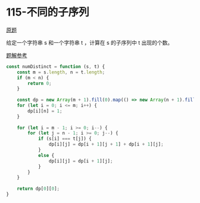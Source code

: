 # 115-不同的子序列

[原题](https://leetcode-cn.com/problems/distinct-subsequences/)
 
给定一个字符串 s 和一个字符串 t ，计算在 s 的子序列中 t 出现的个数。

[题解参考](https://leetcode-cn.com/problems/distinct-subsequences/solution/shou-hua-tu-jie-xiang-jie-liang-chong-ji-4r2y/)
```javascript
const numDistinct = function (s, t) {
    const m = s.length, n = t.length;
    if (m < n) {
        return 0;
    }
    
    const dp = new Array(m + 1).fill(0).map(() => new Array(n + 1).fill(0));
    for (let i = 0; i <= m; i++) {
        dp[i][n] = 1;
    }
    
    for (let i = m - 1; i >= 0; i--) {
        for (let j = n - 1; i >= 0; j--) {
            if (s[i] === t[j]) {
                dp[i][j] = dp[i + 1][j + 1] + dp[i + 1][j];
            }
            else {
                dp[i][j] = dp[i + 1][j];
            }
        }
    }
    
    return dp[0][0];
}
```
